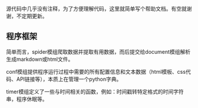 源代码中几乎没有注释，为了方便理解代码，这里就简单写个帮助文档。有空就谢谢，不定期更新。

## 程序框架

简单而言，spider模组爬取数据并提取有用数据，而后提交给document模组解析生成markdown或html文件。

conf模组提供程序运行过程中需要的所有配置信息和文本数据（html模板、css代码、API链接等），本质上在管理一个python字典。

timer模组定义了一些与时间相关的函数，例如：时间戳转特定格式的时间字符串，程序休眠等。
